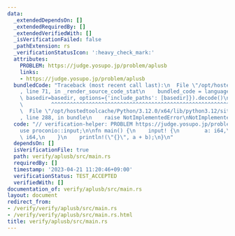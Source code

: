 ```yaml
---
data:
  _extendedDependsOn: []
  _extendedRequiredBy: []
  _extendedVerifiedWith: []
  _isVerificationFailed: false
  _pathExtension: rs
  _verificationStatusIcon: ':heavy_check_mark:'
  attributes:
    PROBLEM: https://judge.yosupo.jp/problem/aplusb
    links:
    - https://judge.yosupo.jp/problem/aplusb
  bundledCode: "Traceback (most recent call last):\n  File \"/opt/hostedtoolcache/Python/3.12.0/x64/lib/python3.12/site-packages/onlinejudge_verify/documentation/build.py\"\
    , line 71, in _render_source_code_stat\n    bundled_code = language.bundle(stat.path,\
    \ basedir=basedir, options={'include_paths': [basedir]}).decode()\n          \
    \         ^^^^^^^^^^^^^^^^^^^^^^^^^^^^^^^^^^^^^^^^^^^^^^^^^^^^^^^^^^^^^^^^^^^^^^^^^^^^^^^^^\n\
    \  File \"/opt/hostedtoolcache/Python/3.12.0/x64/lib/python3.12/site-packages/onlinejudge_verify/languages/rust.py\"\
    , line 288, in bundle\n    raise NotImplementedError\nNotImplementedError\n"
  code: "// verification-helper: PROBLEM https://judge.yosupo.jp/problem/aplusb\n\n\
    use proconio::input;\n\nfn main() {\n    input! {\n        a: i64,\n        b:\
    \ i64,\n    }\n    println!(\"{}\", a + b);\n}\n"
  dependsOn: []
  isVerificationFile: true
  path: verify/aplusb/src/main.rs
  requiredBy: []
  timestamp: '2023-04-21 11:20:46+09:00'
  verificationStatus: TEST_ACCEPTED
  verifiedWith: []
documentation_of: verify/aplusb/src/main.rs
layout: document
redirect_from:
- /verify/verify/aplusb/src/main.rs
- /verify/verify/aplusb/src/main.rs.html
title: verify/aplusb/src/main.rs
---
```

